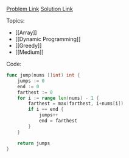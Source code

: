 [Problem Link](https://leetcode.com/problems/jump-game-ii)
[Solution Link](https://leetcode.com/problems/jump-game-ii/submissions/1648479989)

Topics:
- [[Array]]
- [[Dynamic Programming]]
- [[Greedy]]
- [[Medium]]

Code:
```go
func jump(nums []int) int {
	jumps := 0
	end := 0
	farthest := 0
	for i := range len(nums) - 1 {
		farthest = max(farthest, i+nums[i])
		if i == end {
			jumps++
			end = farthest
		}
	}

	return jumps
}
```